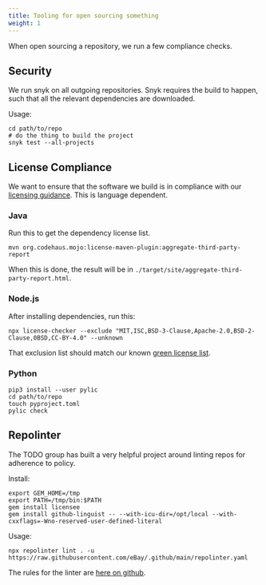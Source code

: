 ```yaml
---
title: Tooling for open sourcing something
weight: 1
---
```



When open sourcing a repository, we run a few compliance checks.

## Security
We run snyk on all outgoing repositories. Snyk requires the build to happen, such that all the relevant dependencies are downloaded.

Usage:

```
cd path/to/repo
# do the thing to build the project
snyk test --all-projects
```


## License Compliance
We want to ensure that the software we build is in compliance with our [licensing guidance](./licences.md). This is language dependent.

### Java

Run this to get the dependency license list.
```
mvn org.codehaus.mojo:license-maven-plugin:aggregate-third-party-report
```
When this is done, the result will be in `./target/site/aggregate-third-party-report.html`.

### Node.js

After installing dependencies, run this:
```
npx license-checker --exclude "MIT,ISC,BSD-3-Clause,Apache-2.0,BSD-2-Clause,0BSD,CC-BY-4.0" --unknown
```

That exclusion list should match our known [green license list](./licences.md).

### Python

```
pip3 install --user pylic
cd path/to/repo
touch pyproject.toml
pylic check
```


## Repolinter

The TODO group has built a very helpful project around linting repos for adherence to policy.

Install:
```
export GEM_HOME=/tmp
export PATH=/tmp/bin:$PATH
gem install licensee
gem install github-linguist -- --with-icu-dir=/opt/local --with-cxxflags=-Wno-reserved-user-defined-literal
```

Usage:
```
npx repolinter lint . -u https://raw.githubusercontent.com/eBay/.github/main/repolinter.yaml
```

The rules for the linter are [here on github](https://github.com/eBay/.github/blob/main/repolinter.yaml).
